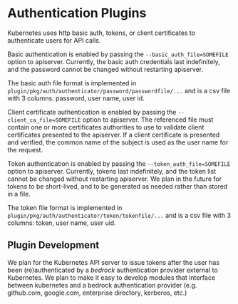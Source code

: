 # Authentication Plugins

Kubernetes uses http basic auth, tokens, or client certificates to authenticate users for API calls.

Basic authentication is enabled by passing the `--basic_auth_file=SOMEFILE`
option to apiserver. Currently, the basic auth credentials last indefinitely,
and the password cannot be changed without restarting apiserver.

The basic auth file format is implemented in `plugin/pkg/auth/authenticator/password/passwordfile/...`
and is a csv file with 3 columns: password, user name, user id.

Client certificate authentication is enabled by passing the `--client_ca_file=SOMEFILE`
option to apiserver. The referenced file must contain one or more certificates authorities
to use to validate client certificates presented to the apiserver. If a client certificate
is presented and verified, the common name of the subject is used as the user name for the
request.

Token authentication is enabled by passing the `--token_auth_file=SOMEFILE` option
to apiserver.  Currently, tokens last indefinitely, and the token list cannot
be changed without restarting apiserver.  We plan in the future for tokens to
be short-lived, and to be generated as needed rather than stored in a file.

The token file format is implemented in `plugin/pkg/auth/authenticator/token/tokenfile/...`
and is a csv file with 3 columns: token, user name, user uid.

## Plugin Development

We plan for the Kubernetes API server to issue tokens
after the user has been (re)authenticated by a *bedrock* authentication
provider external to Kubernetes.  We plan to make it easy to develop modules
that interface between kubernetes and a bedrock authentication provider (e.g.
github.com, google.com, enterprise directory, kerberos, etc.)
